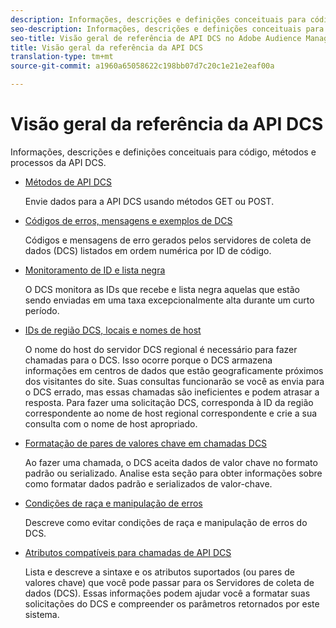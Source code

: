 ```yaml
---
description: Informações, descrições e definições conceituais para código, métodos e processos da API DCS.
seo-description: Informações, descrições e definições conceituais para código, métodos e processos da API DCS no Adobe Audience Manager (AAM).
seo-title: Visão geral de referência de API DCS no Adobe Audience Manager (AAM)
title: Visão geral da referência da API DCS
translation-type: tm+mt
source-git-commit: a1960a65058622c198bb07d7c20c1e21e2eaf00a

---
```



# Visão geral da referência da API DCS

Informações, descrições e definições conceituais para código, métodos e processos da API DCS.

* [Métodos de API DCS](/help/using/api/dcs-intro/dcs-api-reference/dcs-api-methods.md)

   Envie dados para a API DCS usando métodos GET ou POST.

* [Códigos de erros, mensagens e exemplos de DCS](/help/using/api/dcs-intro/dcs-api-reference/dcs-error-codes.md)

   Códigos e mensagens de erro gerados pelos servidores de coleta de dados (DCS) listados em ordem numérica por ID de código.

* [Monitoramento de ID e lista negra](/help/using/api/dcs-intro/dcs-api-reference/id-monitoring-blacklisting.md)

   O DCS monitora as IDs que recebe e lista negra aquelas que estão sendo enviadas em uma taxa excepcionalmente alta durante um curto período.

* [IDs de região DCS, locais e nomes de host](/help/using/api/dcs-intro/dcs-api-reference/dcs-regions.md)

   O nome do host do servidor DCS regional é necessário para fazer chamadas para o DCS. Isso ocorre porque o DCS armazena informações em centros de dados que estão geograficamente próximos dos visitantes do site. Suas consultas funcionarão se você as envia para o DCS errado, mas essas chamadas são ineficientes e podem atrasar a resposta. Para fazer uma solicitação DCS, corresponda à ID da região correspondente ao nome de host regional correspondente e crie a sua consulta com o nome de host apropriado.

* [Formatação de pares de valores chave em chamadas DCS](/help/using/api/dcs-intro/dcs-api-reference/dcs-key-format.md)

   Ao fazer uma chamada, o DCS aceita dados de valor chave no formato padrão ou serializado. Analise esta seção para obter informações sobre como formatar dados padrão e serializados de valor-chave.

* [Condições de raça e manipulação de erros](/help/using/api/dcs-intro/dcs-api-reference/dcs-race-conditions.md)

   Descreve como evitar condições de raça e manipulação de erros do DCS.

* [Atributos compatíveis para chamadas de API DCS](/help/using/api/dcs-intro/dcs-api-reference/dcs-keys.md)

   Lista e descreve a sintaxe e os atributos suportados (ou pares de valores chave) que você pode passar para os Servidores de coleta de dados (DCS). Essas informações podem ajudar você a formatar suas solicitações do DCS e compreender os parâmetros retornados por este sistema.
